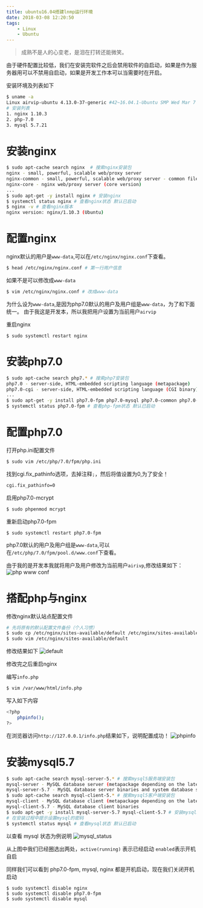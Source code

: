 ```yaml
---
title: ubuntu16.04搭建lnmp运行环境
date: 2018-03-08 12:20:50
tags: 
    - Linux
    - Ubuntu
---
```


> 成熟不是人的心变老，是泪在打转还能微笑。

由于硬件配置比较低，我们在安装完软件之后会禁用软件的自启动，如果是作为服务器用可以不禁用自启动，如果是开发工作本可以当需要时在开启。

<!-- more -->

安装环境及列表如下
``` bash
$ uname -a
Linux airvip-ubuntu 4.13.0-37-generic #42~16.04.1-Ubuntu SMP Wed Mar 7 16:03:28 UTC 2018 x86_64 x86_64 x86_64 GNU/Linux
# 安装列表
1. nginx 1.10.3
2. php-7.0
3. mysql 5.7.21
```

# 安装nginx
``` bash
$ sudo apt-cache search nginx  # 搜索nginx安装包
nginx - small, powerful, scalable web/proxy server
nginx-common - small, powerful, scalable web/proxy server - common files
nginx-core - nginx web/proxy server (core version)
...
$ sudo apt-get -y install nginx # 安装nginx
$ systemctl status nginx # 查看nginx状态 默认已启动
$ nginx -v # 查看nginx版本
nginx version: nginx/1.10.3 (Ubuntu)
```
# 配置nginx
nginx默认的用户是`www-data`,可以在`/etc/nginx/nginx.conf`下查看。
``` bash
$ head /etc/nginx/nginx.conf # 第一行用户信息
```
如果不是可以修改成`www-data`
``` bash
$ vim /etc/nginx/nginx.conf # 改成www-data
```
为什么设为`www-data`,是因为php7.0默认的用户及用户组是`www-data`，为了和下面统一。
由于我这是开发本，所以我把用户设置为当前用户`airvip`

重启nginx
```
$ sudo systemctl restart nginx 
```


# 安装php7.0
``` bash
$ sudo apt-cache search php7.* # 搜索php7安装包
php7.0 - server-side, HTML-embedded scripting language (metapackage)
php7.0-cgi - server-side, HTML-embedded scripting language (CGI binary)
...
$ sudo apt-get -y install php7.0-fpm php7.0-mysql php7.0-common php7.0-curl php7.0-cli php7.0-mcrypt php7.0-mbstring php7.0-dom php7.0-soap # 安装php7及其扩展
$ systemctl status php7.0-fpm # 查看php-fpm状态 默认已启动
```

# 配置php7.0
打开php.ini配置文件
``` bash
$ sudo vim /etc/php/7.0/fpm/php.ini
```
找到cgi.fix_pathinfo选项，去掉注释`;`，然后将值设置为0,为了安全！
``` bash
cgi.fix_pathinfo=0
```
启用php7.0-mcrypt
``` bash
$ sudo phpenmod mcrypt
```
重新启动php7.0-fpm
```
$ sudo systemctl restart php7.0-fpm
```
php7.0默认的用户及用户组是`www-data`,可以在`/etc/php/7.0/fpm/pool.d/www.conf`下查看。

由于我的是开发本我就将用户及用户修改为当前用户`airivp`,修改结果如下：
![php www conf](/img/201803/ubuntu_lnmp/php_www_conf.png)

# 搭配php与nginx
修改nginx默认站点配置文件
``` bash
# 先将原有的默认配置文件备份（个人习惯）
$ sudo cp /etc/nginx/sites-available/default /etc/nginx/sites-available/default_bak  
$ sudo vim /etc/nginx/sites-available/default
```
修改结果如下
![default](/img/201803/ubuntu_lnmp/default.png)

修改完之后重启nginx

编写`info.php`
``` bash
$ vim /var/www/html/info.php
```
写入如下内容
``` bash
<?php
    phpinfo();
?>
```
在浏览器访问`http://127.0.0.1/info.php`结果如下，说明配置成功！
![phpinfo](/img/201803/ubuntu_lnmp/phpinfo.png)



# 安装mysql5.7
``` bash
$ sudo apt-cache search mysql-server-5.* # 搜索mysql5服务端安装包
mysql-server - MySQL database server (metapackage depending on the latest version)
mysql-server-5.7 - MySQL database server binaries and system database setup
$ sudo apt-cache search mysql-client-5.* # 搜索mysql5客户端安装包
mysql-client - MySQL database client (metapackage depending on the latest version)
mysql-client-5.7 - MySQL database client binaries
$ sudo apt-get -y install mysql-server-5.7 mysql-client-5.7 # 安装mysql5.7服务器及客户端
# 在安装过程中提示设置mysql的密码
$ systemctl status mysql # 查看mysql状态 默认已启动
```

以查看 mysql 状态为例说明
![mysql_status](/img/201803/ubuntu_lnmp/mysql_status.png)

从上图中我们已经圈选出两处，`active(running)` 表示已经启动  `enabled`表示开机自启

同样我们可以看到 php7.0-fpm, mysql, nginx 都是开机启动，现在我们关闭开机启动
```
$ sudo systemctl disable nginx
$ sudo systemctl disable php7.0-fpm
$ sudo systemctl disable mysql
```